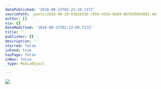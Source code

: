 ```yaml
---
datePublished: '2016-08-21T02:22:10.137Z'
sourcePath: _posts/2016-08-20-9382631b-c05b-433e-9a64-d676d585d661.md
author: []
via: {}
dateModified: '2016-08-21T02:22:09.717Z'
title: ''
publisher: {}
description: ''
starred: false
inFeed: true
hasPage: false
inNav: false
_type: MediaObject

---
```

![](https://the-grid-user-content.s3-us-west-2.amazonaws.com/e453e670-1051-484e-b6ec-cfb92e82c41d.jpg)